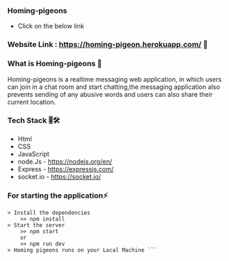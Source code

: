 ### Homing-pigeons ###

- Click on the below link 
### Website Link : https://homing-pigeon.herokuapp.com/ 🚀

### What is Homing-pigeons 🤔

Homing-pigeons is a realtime messaging web application, in which users can join in a chat room and start chatting,the messaging application also prevents sending of any abusive words and users can also share their current location.

### Tech Stack 🎚️🛠️

- Html
- CSS
- JavaScript
- node.Js - https://nodejs.org/en/
- Express - https://expressjs.com/
- socket.io - https://socket.io/

### For starting the application⚡

``` > Clone the repo
> Install the dependencies
    >> npm install
> Start the server
    >> npm start 
    or 
    >> npm run dev
> Homing pigeons runs on your Local Machine ```

